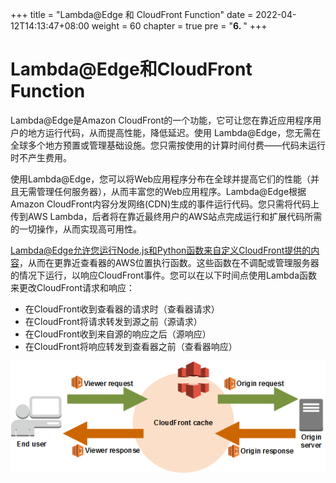 +++
title = "Lambda@Edge 和 CloudFront Function"
date = 2022-04-12T14:13:47+08:00
weight = 60
chapter = true
pre = "<b>6. </b>"
+++

#  Lambda@Edge和CloudFront Function

Lambda@Edge是Amazon CloudFront的一个功能，它可让您在靠近应用程序用户的地方运行代码，从而提高性能，降低延迟。使用 Lambda@Edge，您无需在全球多个地方预置或管理基础设施。您只需按使用的计算时间付费——代码未运行时不产生费用。

使用Lambda@Edge，您可以将Web应用程序分布在全球并提高它们的性能（并且无需管理任何服务器），从而丰富您的Web应用程序。Lambda@Edge根据Amazon CloudFront内容分发网络(CDN)生成的事件运行代码。您只需将代码上传到AWS Lambda，后者将在靠近最终用户的AWS站点完成运行和扩展代码所需的一切操作，从而实现高可用性。

Lambda@Edge允许您运行Node.js和Python函数来自定义CloudFront提供的内容，从而在更靠近查看器的AWS位置执行函数。这些函数在不调配或管理服务器的情况下运行，以响应CloudFront事件。您可以在以下时间点使用Lambda函数来更改CloudFront请求和响应：

- 在CloudFront收到查看器的请求时（查看器请求）
- 在CloudFront将请求转发到源之前（源请求）
- 在CloudFront收到来自源的响应之后（源响应）
- 在CloudFront将响应转发到查看器之前（查看器响应）

![Lambda@Edge](/images/cloudfront-events-that-trigger-lambda-functions.png?classes=border)
